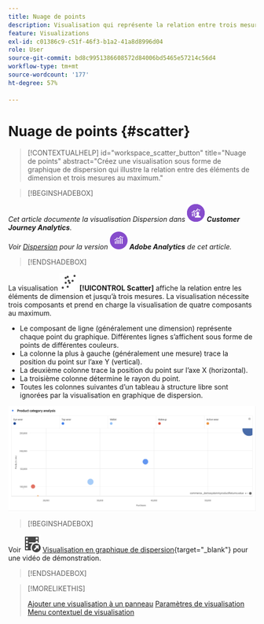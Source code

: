 ```yaml
---
title: Nuage de points
description: Visualisation qui représente la relation entre trois mesures au maximum.
feature: Visualizations
exl-id: c01386c9-c51f-46f3-b1a2-41a8d8996d04
role: User
source-git-commit: bd8c9951386608572d84006bd5465e57214c56d4
workflow-type: tm+mt
source-wordcount: '177'
ht-degree: 57%

---
```


# Nuage de points {#scatter}

<!-- markdownlint-disable MD034 -->

>[!CONTEXTUALHELP]
>id="workspace_scatter_button"
>title="Nuage de points"
>abstract="Créez une visualisation sous forme de graphique de dispersion qui illustre la relation entre des éléments de dimension et trois mesures au maximum."

<!-- markdownlint-enable MD034 -->


>[!BEGINSHADEBOX]

_Cet article documente la visualisation Dispersion dans_ ![CustomerJourneyAnalytics](/help/assets/icons/CustomerJourneyAnalytics.svg) _**Customer Journey Analytics**._<br/>_Voir [Dispersion](https://experienceleague.adobe.com/en/docs/analytics/analyze/analysis-workspace/visualizations/scatterplot) pour la version_ ![AdobeAnalytics](/help/assets/icons/AdobeAnalytics.svg) _**Adobe Analytics** de cet article._

>[!ENDSHADEBOX]


La visualisation ![GraphScatter](/help/assets/icons/GraphScatter.svg) **[!UICONTROL Scatter]** affiche la relation entre les éléments de dimension et jusqu’à trois mesures. La visualisation nécessite trois composants et prend en charge la visualisation de quatre composants au maximum.

* Le composant de ligne (généralement une dimension) représente chaque point du graphique. Différentes lignes s’affichent sous forme de points de différentes couleurs.
* La colonne la plus à gauche (généralement une mesure) trace la position du point sur l’axe Y (vertical).
* La deuxième colonne trace la position du point sur l’axe X (horizontal).
* La troisième colonne détermine le rayon du point.
* Toutes les colonnes suivantes d’un tableau à structure libre sont ignorées par la visualisation en graphique de dispersion.

![Exemple de graphique de dispersion montrant plusieurs éléments de dimension ](assets/scatter.png)


>[!BEGINSHADEBOX]

Voir ![VideoCheckedOut](/help/assets/icons/VideoCheckedOut.svg) [Visualisation en graphique de dispersion](https://video.tv.adobe.com/v/334459/?quality=12&learn=on){target="_blank"} pour une vidéo de démonstration.

>[!ENDSHADEBOX]


>[!MORELIKETHIS]
>
>[Ajouter une visualisation à un panneau](/help/analysis-workspace/visualizations/freeform-analysis-visualizations.md#add-visualizations-to-a-panel)
>[Paramètres de visualisation ](/help/analysis-workspace/visualizations/freeform-analysis-visualizations.md#settings)
>[Menu contextuel de visualisation](/help/analysis-workspace/visualizations/freeform-analysis-visualizations.md#context-menu)
>
